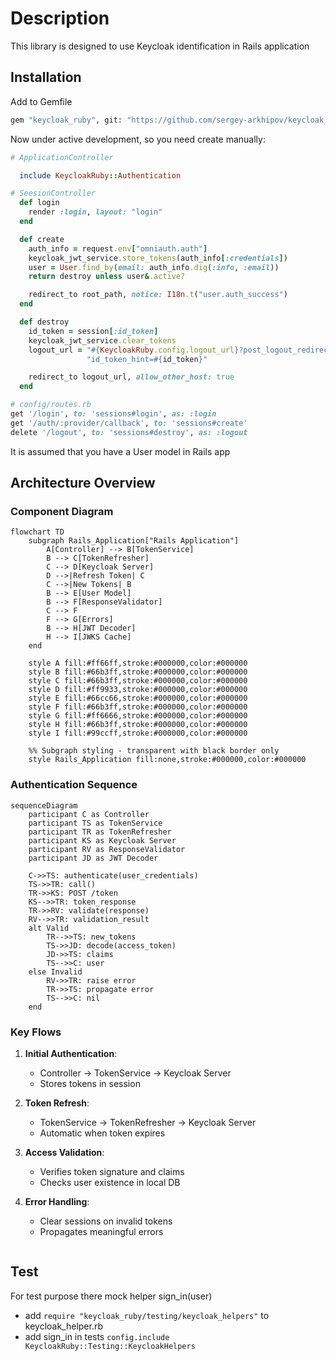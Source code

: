 # Description

This library is designed to use Keycloak identification in Rails application

## Installation

Add to Gemfile

```bash
gem "keycloak_ruby", git: "https://github.com/sergey-arkhipov/keycloak_ruby.git"

```

Now under active development, so you need create manually:

```ruby
# ApplicationController

  include KeycloakRuby::Authentication

# SeesionController
  def login
    render :login, layout: "login"
  end

  def create
    auth_info = request.env["omniauth.auth"]
    keycloak_jwt_service.store_tokens(auth_info[:credentials])
    user = User.find_by(email: auth_info.dig(:info, :email))
    return destroy unless user&.active?

    redirect_to root_path, notice: I18n.t("user.auth_success")
  end

  def destroy
    id_token = session[:id_token]
    keycloak_jwt_service.clear_tokens
    logout_url = "#{KeycloakRuby.config.logout_url}?post_logout_redirect_uri=#{CGI.escape(root_url)}&" \
                 "id_token_hint=#{id_token}"

    redirect_to logout_url, allow_other_host: true
  end

# config/routes.rb
get '/login', to: 'sessions#login', as: :login
get '/auth/:provider/callback', to: 'sessions#create'
delete '/logout', to: 'sessions#destroy', as: :logout

```

It is assumed that you have a User model in Rails app

## Architecture Overview

### Component Diagram

```mermaid
flowchart TD
    subgraph Rails_Application["Rails Application"]
        A[Controller] --> B[TokenService]
        B --> C[TokenRefresher]
        C --> D[Keycloak Server]
        D -->|Refresh Token| C
        C -->|New Tokens| B
        B --> E[User Model]
        B --> F[ResponseValidator]
        C --> F
        F --> G[Errors]
        B --> H[JWT Decoder]
        H --> I[JWKS Cache]
    end

    style A fill:#ff66ff,stroke:#000000,color:#000000
    style B fill:#66b3ff,stroke:#000000,color:#000000
    style C fill:#66b3ff,stroke:#000000,color:#000000
    style D fill:#ff9933,stroke:#000000,color:#000000
    style E fill:#66cc66,stroke:#000000,color:#000000
    style F fill:#66b3ff,stroke:#000000,color:#000000
    style G fill:#ff6666,stroke:#000000,color:#000000
    style H fill:#66b3ff,stroke:#000000,color:#000000
    style I fill:#99ccff,stroke:#000000,color:#000000

    %% Subgraph styling - transparent with black border only
    style Rails_Application fill:none,stroke:#000000,color:#000000

```

### Authentication Sequence

```mermaid
sequenceDiagram
    participant C as Controller
    participant TS as TokenService
    participant TR as TokenRefresher
    participant KS as Keycloak Server
    participant RV as ResponseValidator
    participant JD as JWT Decoder

    C->>TS: authenticate(user_credentials)
    TS->>TR: call()
    TR->>KS: POST /token
    KS-->>TR: token_response
    TR->>RV: validate(response)
    RV-->>TR: validation_result
    alt Valid
        TR-->>TS: new_tokens
        TS->>JD: decode(access_token)
        JD->>TS: claims
        TS-->>C: user
    else Invalid
        RV->>TR: raise error
        TR->>TS: propagate error
        TS-->>C: nil
    end
```

### Key Flows

1. **Initial Authentication**:

   - Controller → TokenService → Keycloak Server
   - Stores tokens in session

2. **Token Refresh**:

   - TokenService → TokenRefresher → Keycloak Server
   - Automatic when token expires

3. **Access Validation**:

   - Verifies token signature and claims
   - Checks user existence in local DB

4. **Error Handling**:
   - Clear sessions on invalid tokens
   - Propagates meaningful errors

```

```

## Test

For test purpose there mock helper sign_in(user)

- add `require "keycloak_ruby/testing/keycloak_helpers"` to keycloak_helper.rb
- add sign_in in tests `config.include KeycloakRuby::Testing::KeycloakHelpers`

```

```
